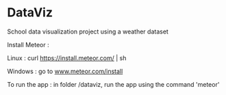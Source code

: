 # DataViz
School data visualization project using a weather dataset


Install Meteor :

Linux : curl https://install.meteor.com/ | sh

Windows : go to www.meteor.com/install


To run the app : 
in folder /dataviz, run the app using the command 'meteor'

